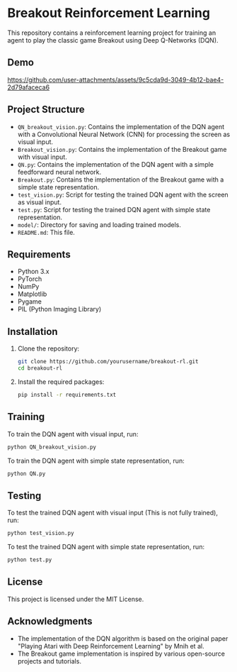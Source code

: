 # Breakout Reinforcement Learning

This repository contains a reinforcement learning project for training an agent to play the classic game Breakout using Deep Q-Networks (DQN).

## Demo



https://github.com/user-attachments/assets/9c5cda9d-3049-4b12-bae4-2d79afaceca6



## Project Structure

- `QN_breakout_vision.py`: Contains the implementation of the DQN agent with a Convolutional Neural Network (CNN) for processing the screen as visual input.
- `Breakout_vision.py`: Contains the implementation of the Breakout game with visual input.
- `QN.py`: Contains the implementation of the DQN agent with a simple feedforward neural network.
- `Breakout.py`: Contains the implementation of the Breakout game with a simple state representation.
- `test_vision.py`: Script for testing the trained DQN agent with the screen as visual input.
- `test.py`: Script for testing the trained DQN agent with simple state representation.
- `model/`: Directory for saving and loading trained models.
- `README.md`: This file.

## Requirements

- Python 3.x
- PyTorch
- NumPy
- Matplotlib
- Pygame
- PIL (Python Imaging Library)

## Installation

1. Clone the repository:

   ```sh
   git clone https://github.com/yourusername/breakout-rl.git
   cd breakout-rl
   ```

2. Install the required packages:
   ```sh
   pip install -r requirements.txt
   ```

## Training

To train the DQN agent with visual input, run:

```sh
python QN_breakout_vision.py
```

To train the DQN agent with simple state representation, run:

```sh
python QN.py
```

## Testing

To test the trained DQN agent with visual input (This is not fully trained), run:

```sh
python test_vision.py
```

To test the trained DQN agent with simple state representation, run:

```sh
python test.py
```

## License

This project is licensed under the MIT License.

## Acknowledgments

- The implementation of the DQN algorithm is based on the original paper "Playing Atari with Deep Reinforcement Learning" by Mnih et al.
- The Breakout game implementation is inspired by various open-source projects and tutorials.
